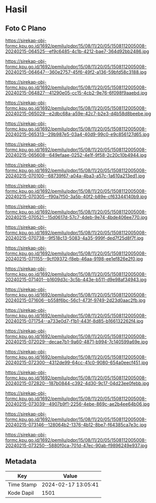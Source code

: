 # Hasil

## Foto C Plano

https://sirekap-obj-formc.kpu.go.id/1692/pemilu/pdpr/15/08/11/20/05/1508112005008-20240215-064525--ef9c6485-4c1b-4212-bae7-364d92bb2486.jpg

https://sirekap-obj-formc.kpu.go.id/1692/pemilu/pdpr/15/08/11/20/05/1508112005008-20240215-064647--360e2757-45f6-49f2-a136-59bfd58c3188.jpg

https://sirekap-obj-formc.kpu.go.id/1692/pemilu/pdpr/15/08/11/20/05/1508112005008-20240215-064827--41290e05-cc15-4cb2-9e76-6f098f9aaebd.jpg

https://sirekap-obj-formc.kpu.go.id/1692/pemilu/pdpr/15/08/11/20/05/1508112005008-20240215-065029--e2dbc68a-a59e-42c7-b2e3-d4b58d8beebe.jpg

https://sirekap-obj-formc.kpu.go.id/1692/pemilu/pdpr/15/08/11/20/05/1508112005008-20240215-065313--29b987e5-03a4-40d9-99c0-e9c856127d65.jpg

https://sirekap-obj-formc.kpu.go.id/1692/pemilu/pdpr/15/08/11/20/05/1508112005008-20240215-065608--649efaae-0252-4e1f-9f58-2c20c10b4944.jpg

https://sirekap-obj-formc.kpu.go.id/1692/pemilu/pdpr/15/08/11/20/05/1508112005008-20240215-070100--68739f67-a04a-4ba3-a57c-1a610a213ed1.jpg

https://sirekap-obj-formc.kpu.go.id/1692/pemilu/pdpr/15/08/11/20/05/1508112005008-20240215-070305--f90a7f50-3a5b-40f2-b89e-cf63344140b9.jpg

https://sirekap-obj-formc.kpu.go.id/1692/pemilu/pdpr/15/08/11/20/05/1508112005008-20240215-070521--15d0617d-57c7-4deb-9e74-4bde406ee770.jpg

https://sirekap-obj-formc.kpu.go.id/1692/pemilu/pdpr/15/08/11/20/05/1508112005008-20240215-070738--9f518c13-5083-4a35-999f-ded7f25d8f7f.jpg

https://sirekap-obj-formc.kpu.go.id/1692/pemilu/pdpr/15/08/11/20/05/1508112005008-20240215-071155--9cf09372-f8eb-46aa-9198-ee1ef826e2f0.jpg

https://sirekap-obj-formc.kpu.go.id/1692/pemilu/pdpr/15/08/11/20/05/1508112005008-20240215-071401--b1609d3c-3c5b-443e-b511-d9e98af34943.jpg

https://sirekap-obj-formc.kpu.go.id/1692/pemilu/pdpr/15/08/11/20/05/1508112005008-20240215-071606--b558f6bc-56c1-473f-9749-2d23d0aac2fb.jpg

https://sirekap-obj-formc.kpu.go.id/1692/pemilu/pdpr/15/08/11/20/05/1508112005008-20240215-071754--a733e0d7-f1b1-443f-8d85-b166132262f4.jpg

https://sirekap-obj-formc.kpu.go.id/1692/pemilu/pdpr/15/08/11/20/05/1508112005008-20240215-072029--decae7b1-9a60-4871-b994-7c140599a69e.jpg

https://sirekap-obj-formc.kpu.go.id/1692/pemilu/pdpr/15/08/11/20/05/1508112005008-20240215-072300--4312de99-64cc-41c0-9080-654a0eecf451.jpg

https://sirekap-obj-formc.kpu.go.id/1692/pemilu/pdpr/15/08/11/20/05/1508112005008-20240215-072820--187b0844-c392-4d30-9c17-04d23ee0febb.jpg

https://sirekap-obj-formc.kpu.go.id/1692/pemilu/pdpr/15/08/11/20/05/1508112005008-20240215-073039--4907b9f1-2256-4ebe-869c-ae2b4ee64b06.jpg

https://sirekap-obj-formc.kpu.go.id/1692/pemilu/pdpr/15/08/11/20/05/1508112005008-20240215-073146--128064b2-1376-4b12-8be7-f64385ca7e3c.jpg

https://sirekap-obj-formc.kpu.go.id/1692/pemilu/pdpr/15/08/11/20/05/1508112005008-20240215-073250--5880f0ca-701d-47ec-90ab-f9896249e937.jpg


## Metadata

| Key        | Value               |
| ---------- | ------------------- |
| Time Stamp | 2024-02-17 13:05:41 |
| Kode Dapil | 1501                |



